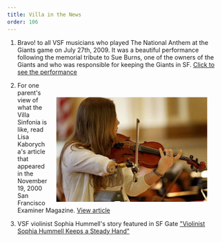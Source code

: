 ```yaml
---
title: Villa in the News
order: 106
---
```


1. Bravo! to all VSF musicians who played The National Anthem at the Giants game on July 27th, 2009.   It was a beautiful performance following the memorial tribute to Sue Burns, one of the owners of the Giants and who was responsible for keeping the Giants in SF.
      <a href="http://m.giants.mlb.com/news/article/6102074">Click to see the performance</a><img style="float: right; padding-top: 30px; margin-right: 40px; margin-left: 20px; margin-top: 20px;" width="350px" src="/images/sofia.jpg"></img>

1. For one parent's view of what the Villa Sinfonia is like, read Lisa Kaborycha's article that appeared in the November 19, 2000 San Francisco Examiner Magazine. <a href="http://www.sfgate.com/magazine/article/HOLIDAY-MAGIC-3050905.php"> View article </a>


1. VSF violinist Sophia Hummell's story featured in SF Gate <a href="http://www.sfgate.com/music/article/Violinist-Sophia-Hummell-keeps-a-steady-hand-2446111.php">"Violinist Sophia Hummell Keeps a Steady Hand"</a>
